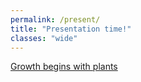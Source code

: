 ```yaml
---
permalink: /present/
title: "Presentation time!"
classes: "wide"
---
```


[Growth begins with plants](https://docs.google.com/presentation/d/1IlfXN5OBpZBqupn9hkzQ3wbmHzMvrW5Ff-mD1bhpD2k/present?usp=sharing)

<meta http-equiv="Refresh" content="2; url='https://docs.google.com/presentation/d/1IlfXN5OBpZBqupn9hkzQ3wbmHzMvrW5Ff-mD1bhpD2k/present?usp=sharing'" />



